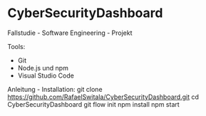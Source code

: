 # CyberSecurityDashboard
Fallstudie - Software Engineering - Projekt

Tools:
- Git
- Node.js und npm
- Visual Studio Code

Anleitung - Installation: 
git clone https://github.com/RafaelSwitala/CyberSecurityDashboard.git
cd CyberSecurityDashboard
git flow init
npm install
npm start